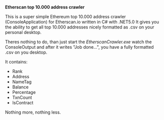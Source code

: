 **Etherscan top 10.000 address crawler**

This is a super simple Ethereum top 10.000 address crawler (ConsoleApplication) for Etherscan.io written in C# with .NET5.0
It gives you the ability to get all top 10.000 addresses nicely formatted as .csv on your personal desktop.

Theres nothing to do, than just start the *EtherscanCrawler.exe* watch the ConsoleOutput and after it writes "Job done...", you have a fully formatted .csv on you desktop.

It contains: 
- Rank
- Address
- NameTag
- Balance
- Percentage
- TxnCount
- IsContract


Nothing more, nothing less.
